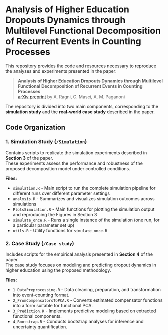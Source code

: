 # Analysis of Higher Education Dropouts Dynamics through Multilevel Functional Decomposition of Recurrent Events in Counting Processes

This repository provides the code and resources necessary to reproduce the analyses and experiments presented in the paper:

> **Analysis of Higher Education Dropouts Dynamics through Multilevel Functional Decomposition of Recurrent Events in Counting Processes**  
> [arXiv preprint](https://arxiv.org/abs/2411.13370)
> by A. Ragni, C. Masci, A. M. Paganoni

The repository is divided into two main components, corresponding to the **simulation study** and the **real-world case study** described in the paper.

## Code Organization


### **1. Simulation Study (`/Simulation`)**

Contains scripts to replicate the simulation experiments described in **Section 3** of the paper.  
These experiments assess the performance and robustness of the proposed decomposition model under controlled conditions.

**Files:**
- `simulation.R` - Main script to run the complete simulation pipeline for different runs over different parameter settings
- `analysis.R` - Summarizes and visualizes simulation outcomes across simulations
- `PlotsSimulation.R` - Main functions for plotting the simulation output and reproducing the Figures in Section 3
- `simulate_once.R` - Runs a single instance of the simulation (one run, for a particular parameter set up) 
- `utils.R` - Utility functions for `simulate_once.R`

### **2. Case Study (`/Case study`)**

Includes scripts for the empirical analysis presented in **Section 4** of the paper.  
The case study focuses on modeling and predicting dropout dynamics in higher education using the proposed methodology.

**Files:**
- `1_DataPreprocessing.R` - Data cleaning, preparation, and transformation into event-counting format.  
- `2_FromCompensatorsToPCA.R` - Converts estimated compensator functions into a form suitable for functional PCA.  
- `3_Prediction.R` - Implements predictive modeling based on extracted functional components.  
- `4_Bootstrap.R` - Conducts bootstrap analyses for inference and uncertainty quantification.


